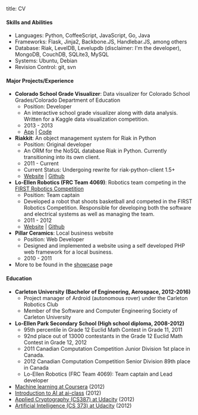 title: CV

#### Skills and Abilities ####

 - Languages: Python, CoffeeScript, JavaScript, Go, Java
 - Frameworks: Flask, Jinja2, Backbone.JS, Handlebar.JS, among others
 - Database: Riak, LevelDB, Levelupdb (disclaimer: I'm the developer), MongoDB, CouchDB, SQLite3, MySQL
 - Systems: Ubuntu, Debian
 - Revision Control: git, svn

#### Major Projects/Experience ####

<ul>
  <li id="csgv">
    <strong>Colorado School Grade Visualizer</strong>: Data visualizer for Colorado School Grades/Colorado Department of Education
    <ul>
      <li>Position: Developer</li>
      <li>An interactive school grade visualizer along with data analysis. Written for a Kaggle data visualization competition.</li>
      <li>2013 - 2013</li>
      <li><a href="http://csgv.shuhaowu.com">App</a> | <a href="https://github.com/shuhaowu/csgv">Code</a></li>
    </ul>
  </li>
  <li id="riakkit">
  <strong>Riakkit</strong>: An object management system for Riak in Python
  <ul>
    <li>Position: Original developer</li>
    <li>An ORM for the NoSQL database Riak in Python. Currently transitioning into its own client.</li>
    <li>2011 - Current</li>
    <li>Current Status: Undergoing rewrite for riak-python-client 1.5+</li>
    <li><a href="http://shuhaowu.com/riakkit">Website</a> | <a href="https://github.com/shuhaowu/riakkit">Github</a></li>
  </ul>
  </li>
  <li id="loellenrobotics">
  <strong>Lo-Ellen Robotics (FRC Team 4069)</strong>: Robotics team competing in the <a href="http://usfirst.org" target="_blank">FIRST Robotics Competition</a>
  <ul>
    <li>Position: Team captain</li>
    <li>Developed a robot that shoots basketball and competed in the FIRST Robotics Competition. Responsible for developing both the software and electrical systems as well as managing the team.</li>
    <li>2011 - 2012</li>
    <li><a href="http://loellenrobotics.com">Website</a> |
    <a href="https://github.com/FRCTeam4069">Github</a></li>
  </ul>
  </li>
  <li id="pillar">
  <strong>Pillar Ceramics</strong>: Local business website
  <ul>
    <li>Position: Web Developer</li>
    <li>Designed and implemented a website using a self developed PHP web framework for a local business.</li>
    <li>2010 - 2011</li>
  </ul>
  </li>
  <li>More to be found in the <a href="/showcase/">showcase</a> page</li>
</ul>

#### Education ####
 - **Carleton University (Bachelor of Engineering, Aerospace, 2012-2016)**
     - Project manager of Ardroid (autonomous rover) under the Carleton Robotics Club
     - Member of the Software and Computer Engineering Society of Carleton University
 - **Lo-Ellen Park Secondary School (High school diploma, 2008-2012)**
     - <span class="has-tip" title="Scored 75/100">95th percentile</span> in Grade 12 Euclid Math Contest in Grade 11, 2011
     - <span class="has-tip" title="Scored 82/100">92nd place</span> out of 13000 contestants in the Grade 12 Euclid Math Contest in Grade 12, 2012
     - 2011 Canadian Computation Competition Junior Division <span class="has-tip" title="Scored 75/75">1st place</span> in Canada.
     - 2012 Canadian Computation Competition Senior Division <span class="has-tip" title="Scored 57/75">89th place</span> in Canada
     - Lo-Ellen Robotics (FRC Team 4069): Team captain and Lead developer
 - [Machine learning at Coursera](http://ml-class.org) (2012)
 - [Introduction to AI at ai-class](http://ai-class.com) (2012)
 - [Applied Cryptography (CS387) at Udacity](http://www.udacity.com/overview/Course/cs387/CourseRev/apr2012) (2012)
 - [Artificial Intelligence (CS 373) at Udacity](http://www.udacity.com/overview/Course/cs373/CourseRev/apr2012) (2012)

